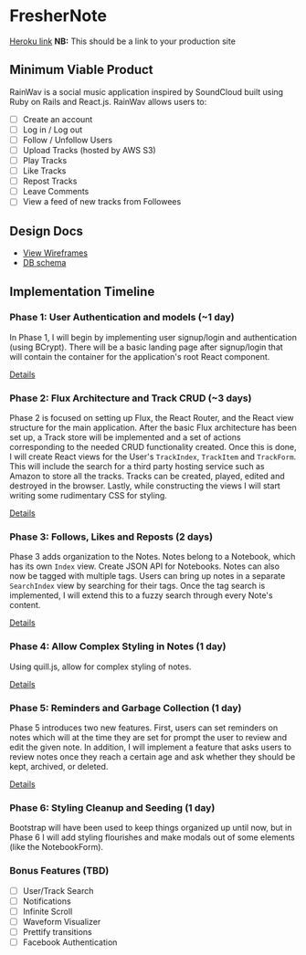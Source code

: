 # FresherNote

[Heroku link][heroku] **NB:** This should be a link to your production site

[heroku]: http://www.herokuapp.com

## Minimum Viable Product

RainWav is a social music application inspired by SoundCloud built using Ruby on Rails
and React.js. RainWav allows users to:

<!-- This is a Markdown checklist. Use it to keep track of your progress! -->

- [ ] Create an account
- [ ] Log in / Log out
- [ ] Follow / Unfollow Users
- [ ] Upload Tracks (hosted by AWS S3)
- [ ] Play Tracks
- [ ] Like Tracks
- [ ] Repost Tracks
- [ ] Leave Comments
- [ ] View a feed of new tracks from Followees

## Design Docs
* [View Wireframes][view]
* [DB schema][schema]

[view]: ./docs/views.md
[schema]: ./docs/schema.md

## Implementation Timeline

### Phase 1: User Authentication and models (~1 day)

In Phase 1, I will begin by implementing user signup/login and authentication (using
BCrypt). There will be a basic landing page after signup/login that will contain the
container for the application's root React component.

[Details][phase-one]

### Phase 2: Flux Architecture and Track CRUD (~3 days)

Phase 2 is focused on setting up Flux, the React Router, and the React view
structure for the main application. After the basic Flux architecture has been
set up, a Track store will be implemented and a set of actions corresponding to
the needed CRUD functionality created. Once this is done, I will create React
views for the User's `TrackIndex`, `TrackItem` and `TrackForm`. This will include
the search for a third party hosting service such as Amazon to store all the
tracks. Tracks can be created, played, edited and destroyed in the browser. Lastly,
while constructing the views I will start writing some rudimentary CSS for styling.

[Details][phase-two]

### Phase 3: Follows, Likes and Reposts (2 days)

Phase 3 adds organization to the Notes. Notes belong to a Notebook, which has
its own `Index` view. Create JSON API for Notebooks. Notes can also now be
tagged with multiple tags. Users can bring up notes in a separate `SearchIndex`
view by searching for their tags. Once the tag search is implemented, I will
extend this to a fuzzy search through every Note's content.

[Details][phase-three]

### Phase 4: Allow Complex Styling in Notes (1 day)

Using quill.js, allow for complex styling of notes.

[Details][phase-four]

### Phase 5: Reminders and Garbage Collection (1 day)

Phase 5 introduces two new features. First, users can set reminders on notes
which will at the time they are set for prompt the user to review and edit the
given note. In addition, I will implement a feature that asks users to review
notes once they reach a certain age and ask whether they should be kept,
archived, or deleted.

[Details][phase-five]

### Phase 6: Styling Cleanup and Seeding (1 day)

Bootstrap will have been used to keep things organized up until now, but in
Phase 6 I will add styling flourishes and make modals out of some elements (like
the NotebookForm).

### Bonus Features (TBD)
- [ ] User/Track Search
- [ ] Notifications
- [ ] Infinite Scroll
- [ ] Waveform Visualizer
- [ ] Prettify transitions
- [ ] Facebook Authentication

[phase-one]: ./docs/phases/phase1.md
[phase-two]: ./docs/phases/phase2.md
[phase-three]: ./docs/phases/phase3.md
[phase-four]: ./docs/phases/phase4.md
[phase-five]: ./docs/phases/phase5.md
